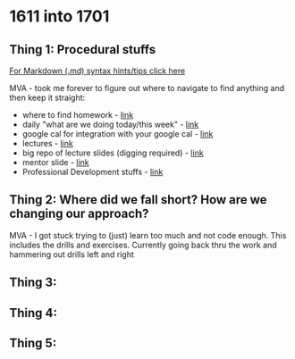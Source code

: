 # 1611 into 1701

## Thing 1: Procedural stuffs

[For Markdown (.md) syntax hints/tips click here ](https://daringfireball.net/projects/markdown/syntax)

MVA - took me forever to figure out where to navigate to find anything and then keep it straight:

 * where to find homework - [link](http://backend.turing.io/module1/homework_assignments)
 * daily "what are we doing today/this week" - [link](http://backend.turing.io/today/)
 * google cal for integration with your google cal - [link](https://calendar.google.com/calendar/embed?src=casimircreative.com_59k8msrrc2ddhcv787vubvp0s4@group.calendar.google.com&ctz=America/Denver)
 * lectures - [link](https://github.com/turingschool/lesson_plans/tree/master/ruby_01-object_oriented_programming_with_ruby)
 * big repo of lecture slides (digging required) - [link](https://drive.google.com/drive/folders/0B4C6lfVKu-E7Mlh0Z0FYbFA2YjQ)
 * mentor slide - [link](https://drive.google.com/drive/folders/0B4C6lfVKu-E7Mlh0Z0FYbFA2YjQ)
 * Professional Development stuffs - [link](https://github.com/turingschool/professional_skills/tree/master/module_one)



## Thing 2: Where did we fall short?  How are we changing our approach?

MVA - I got stuck trying to (just) learn too much and not code enough.  This includes the drills and exercises.  Currently going back thru the work and hammering out drills left and right



## Thing 3:



## Thing 4:



## Thing 5:
